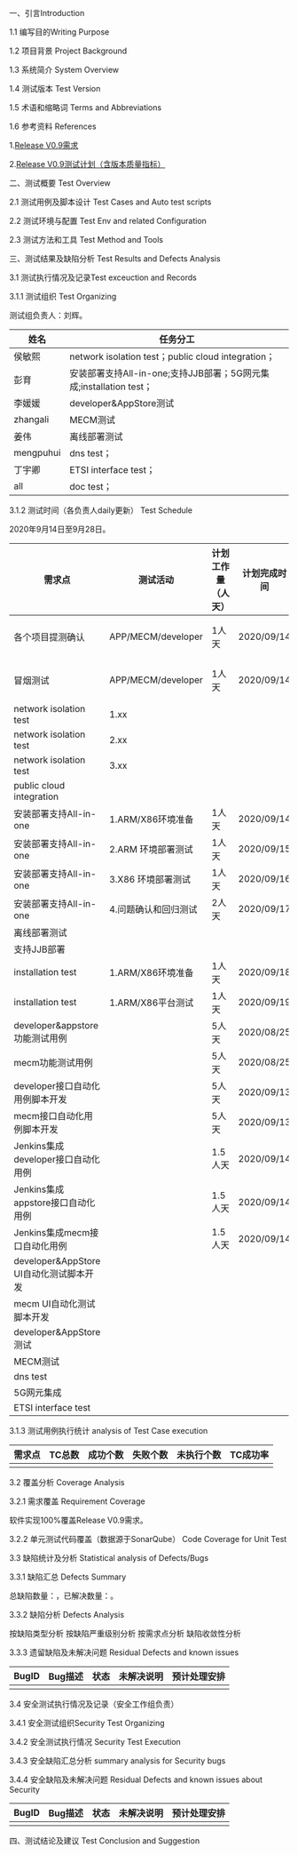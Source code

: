 一、引言Introduction

1.1 编写目的Writing Purpose

1.2 项目背景 Project Background

1.3 系统简介 System Overview

1.4 测试版本 Test Version

1.5 术语和缩略词 Terms and Abbreviations

1.6 参考资料 References

1.[Release V0.9需求](https://gitee.com/edgegallery/community/blob/master/TSC/Release/v0.9/%E7%89%88%E6%9C%AC%E9%9C%80%E6%B1%82.md)

2.[Release V0.9测试计划（含版本质量指标）](https://gitee.com/edgegallery/community/blob/master/Test%20WG/Test%20Release/Edgeggallery%20R0.9%20Test%20%20Planning%20.md)

二、测试概要 Test Overview

2.1 测试用例及脚本设计 Test Cases and Auto test scripts

2.2 测试环境与配置 Test Env and related Configuration

2.3 测试方法和工具 Test Method and Tools

三、测试结果及缺陷分析 Test Results and Defects Analysis

3.1 测试执行情况及记录Test exceuction and Records

3.1.1 测试组织 Test Organizing

测试组负责人：刘辉。

| 姓名 | 任务分工 |
|---|---|
| 侯敏熙 | network isolation test；public cloud integration； |
| 彭育 | 安装部署支持All-in-one;支持JJB部署；5G网元集成;installation test； |
| 李媛媛 | developer&AppStore测试 |
| zhangali | MECM测试 |
| 姜伟 | 离线部署测试 |
| mengpuhui | dns test； |
| 丁宇卿 | ETSI interface test； |
| all | doc test； |

3.1.2 测试时间（各负责人daily更新） Test Schedule

2020年9月14日至9月28日。

|需求点|测试活动|计划工作量（人天）|计划完成时间|实际完成时间|实际工作量（人天）|负责人|Progress|
|---|---|---|---|---|---|---|---|
|各个项目提测确认|APP/MECM/developer |1人天 |2020/09/14| | |刘辉/彭育/侯敏熙 | 0%|
|冒烟测试|APP/MECM/developer |1人天 |2020/09/14| | |刘辉/彭育/侯敏熙 |0%|
|network isolation test|1.xx | | | | | |0%|
|network isolation test|2.xx | | | | |  |0%|
|network isolation test|3.xx | | | | | |0%|
|public cloud integration| | | | | | |0%|
|安装部署支持All-in-one|1.ARM/X86环境准备|1人天| 2020/09/14| | | Pengyu|0%|
|安装部署支持All-in-one|2.ARM 环境部署测试|1人天| 2020/09/15| | | Pengyu|0%|
|安装部署支持All-in-one|3.X86 环境部署测试|1人天| 2020/09/16| | | Pengyu|0%|
|安装部署支持All-in-one|4.问题确认和回归测试|2人天| 2020/09/17| | | Pengyu|0%|
|离线部署测试| | | | | | |0%|
|支持JJB部署| | | | | | |0%|
|installation test|1.ARM/X86环境准备|1人天| 2020/09/18| | | Pengyu|0%|
|installation test|1.ARM/X86平台测试|1人天| 2020/09/19| | | Pengyu|0%|
|developer&appstore功能测试用例| |5人天|2020/08/25|2020/08/25|5人天|李媛媛|100%|
|mecm功能测试用例| |5人天|2020/08/25|2020/08/25|5人天|张阿利|100%|
|developer接口自动化用例脚本开发| |5人天|2020/09/13|2020/09/09|5人天|李媛媛|100%|
|mecm接口自动化用例脚本开发| |5人天|2020/09/13|2020/09/09|5人天|张阿利|100%|
|Jenkins集成developer接口自动化用例| |1.5人天| 2020/09/14|2020/09/10|1.5人天|张阿利/李媛媛|100%|
|Jenkins集成appstore接口自动化用例| |1.5人天| 2020/09/14|2020/09/10|1.5人天|张阿利|100%|
|Jenkins集成mecm接口自动化用例| |1.5人天| 2020/09/14|2020/09/10|1.5人天|张阿利|100%|
|developer&AppStore UI自动化测试脚本开发| | | | | | |0%|
|mecm UI自动化测试脚本开发| | | | | | |0%|
|developer&AppStore测试| | | | | | | |
|MECM测试| | | | | | | 0%|
|dns test| | | | | | |0%|
|5G网元集成| | | | | | |0%|
|ETSI interface test| | | | | | | 0%|

3.1.3 测试用例执行统计 analysis of Test Case execution

|需求点|TC总数|成功个数|失败个数|未执行个数|TC成功率|
|--|--|--|--|--|--|
|  |  |  |  |  |  |


3.2 覆盖分析 Coverage Analysis

3.2.1 需求覆盖 Requirement Coverage

软件实现100%覆盖Release V0.9需求。

3.2.2 单元测试代码覆盖（数据源于SonarQube） Code Coverage for Unit Test

3.3 缺陷统计及分析 Statistical analysis of Defects/Bugs

3.3.1 缺陷汇总 Defects Summary

总缺陷数量：，已解决数量：。

3.3.2 缺陷分析 Defects Analysis

按缺陷类型分析
按缺陷严重级别分析
按需求点分析
缺陷收敛性分析

3.3.3 遗留缺陷及未解决问题 Residual Defects and known issues

|BugID|Bug描述|状态|未解决说明|预计处理安排|
|--|--|--|--|--|
|  |  |  |  |  |

3.4 安全测试执行情况及记录（安全工作组负责）

3.4.1 安全测试组织Security Test Organizing

3.4.2 安全测试执行情况 Security Test Execution

3.4.3 安全缺陷汇总分析 summary analysis for Security bugs

3.4.4 安全缺陷及未解决问题 Residual Defects and known issues about Security 

|BugID|Bug描述|状态|未解决说明|预计处理安排|
|--|--|--|--|--|
|  |  |  |  |  |

四、测试结论及建议 Test Conclusion and Suggestion
